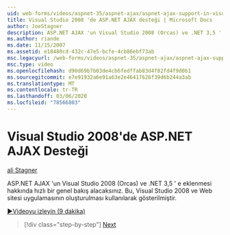 ```yaml
---
uid: web-forms/videos/aspnet-35/aspnet-ajax/aspnet-ajax-support-in-visual-studio-2008
title: Visual Studio 2008 'de ASP.NET AJAX desteği | Microsoft Docs
author: JoeStagner
description: ASP.NET AJAX 'un Visual Studio 2008 (Orcas) ve .NET 3,5 ' e eklenmesi hakkında hızlı bir genel bakış alacaksınız. Bu, Visual Studio kullanılarak gösterilmektedir...
ms.author: riande
ms.date: 11/15/2007
ms.assetid: e18480cd-432c-47e5-bcfe-4cb86ebf73ab
msc.legacyurl: /web-forms/videos/aspnet-35/aspnet-ajax/aspnet-ajax-support-in-visual-studio-2008
msc.type: video
ms.openlocfilehash: d90d69b7b03de4cb6fedffab83d4f82fd4f9d0b1
ms.sourcegitcommit: e7e91932a6e91a63e2e46417626f39d6b244a3ab
ms.translationtype: MT
ms.contentlocale: tr-TR
ms.lasthandoff: 03/06/2020
ms.locfileid: "78566803"
---
```

# <a name="aspnet-ajax-support-in-visual-studio-2008"></a>Visual Studio 2008'de ASP.NET AJAX Desteği

[ali Stagner](https://github.com/JoeStagner)

ASP.NET AJAX 'un Visual Studio 2008 (Orcas) ve .NET 3,5 ' e eklenmesi hakkında hızlı bir genel bakış alacaksınız. Bu, Visual Studio 2008 ve Web sitesi uygulamasının oluşturulması kullanılarak gösterilmiştir.

[&#9654;Videoyu izleyin (9 dakika)](https://channel9.msdn.com/Blogs/ASP-NET-Site-Videos/aspnet-ajax-support-in-visual-studio-2008)

> [!div class="step-by-step"]
> [Next](adding-ajax-functionality-to-an-existing-aspnet-page.md)
